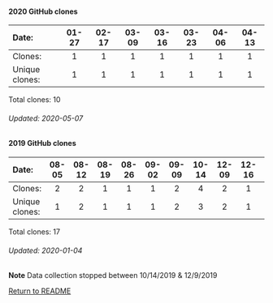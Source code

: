 #### 2020 GitHub clones
Date:		    | 01-27   |       02-17   |       03-09  |  03-16  |  03-23  |  04-06  |  04-13
|:---    |:---:  |:---:  |:---:  |:---:  |:---:  |:---:  |:---:
Clones:		  |  1       |       1       |       1      |  1      |  1      |  1      |  1
Unique   clones:  |  1       |       1       |      1  |      1  |      1  |      1  |      1

Total clones: 10
###### Updated: 2020-05-07

#### 2019 GitHub clones
Date:    |        08-05   |       08-12   |       08-19   |       08-26   |       09-02   |  09-09  |  10-14  |  12-09  |  12-16  |  12-23 | 12-30 
|:---    |:---:   |:---:  |:---:  |:---:  |:---:  |:---:  |:---:  |:---:  |:---:  |:---: |:---:
Clones:  |        2       |       2       |       1       |       1       |       1       |  2      |  4      |  2      |  1      |  1 | 2
Unique   clones:  |       1       |       2       |       1       |       1       |       1  |      2  |      3  |      2  |      1  |      1 | 2 

Total clones: 17
###### Updated: 2020-01-04
**Note**  Data collection stopped between 10/14/2019 & 12/9/2019

[Return to README](https://github.com/BradleyA/pi-display/blob/master/README.md#pi-display)
